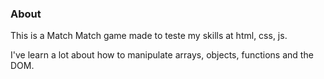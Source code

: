 ### About
This is a Match Match game made to teste my skills at html, css, js.

I've learn a lot about how to manipulate arrays, objects, functions and the DOM.
